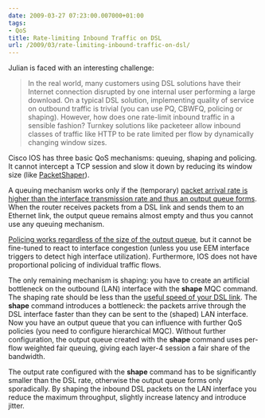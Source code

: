 ```yaml
---
date: 2009-03-27 07:23:00.007000+01:00
tags:
- QoS
title: Rate-limiting Inbound Traffic on DSL
url: /2009/03/rate-limiting-inbound-traffic-on-dsl/
---
```

Julian is faced with an interesting challenge:

> In the real world, many customers using DSL solutions have their Internet connection disrupted by one internal user performing a large download. On a typical DSL solution, implementing quality of service on outbound traffic is trivial (you can use PQ, CBWFQ, policing or shaping). However, how does one rate-limit inbound traffic in a sensible fashion? Turnkey solutions like packeteer allow inbound classes of traffic like HTTP to be rate limited per flow by dynamically changing window sizes.

Cisco IOS has three basic QoS mechanisms: queuing, shaping and policing. It cannot intercept a TCP session and slow it down by reducing its window size (like [PacketShaper](http://www.bluecoat.com/products/packetshaper)).
<!--more-->
A queuing mechanism works only if the (temporary) [packet arrival rate is higher than the interface transmission rate and thus an output queue forms](/kb/tag/QoS/Queuing_Principles/). When the router receives packets from a DSL link and sends them to an Ethernet link, the output queue remains almost empty and thus you cannot use any queuing mechanism.

[Policing works regardless of the size of the output queue](/kb/tag/QoS/QoS_Policing/), but it cannot be fine-tuned to react to interface congestion (unless you use EEM interface triggers to detect high interface utilization). Furthermore, IOS does not have proportional policing of individual traffic flows.

The only remaining mechanism is shaping: you have to create an artificial bottleneck on the outbound (LAN) interface with the **shape** MQC command. The shaping rate should be less than the [useful speed of your DSL link](/2009/03/adsl-overhead/). The **shape** command introduces a bottleneck: the packets arrive through the DSL interface faster than they can be sent to the (shaped) LAN interface. Now you have an output queue that you can influence with further QoS policies (you need to configure hierarchical MQC). Without further configuration, the output queue created with the **shape** command uses per-flow weighted fair queuing, giving each layer-4 session a fair share of the bandwidth.

The output rate configured with the **shape** command has to be significantly smaller than the DSL rate, otherwise the output queue forms only sporadically. By shaping the inbound DSL packets on the LAN interface you reduce the maximum throughput, slightly increase latency and introduce jitter.
